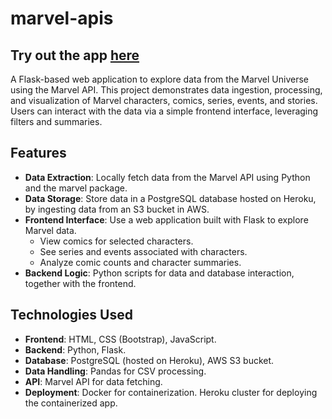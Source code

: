 # marvel-apis
## Try out the app [here](https://marvel-apis-d7832617b49a.herokuapp.com/)

A Flask-based web application to explore data from the Marvel Universe using the Marvel API. This project demonstrates data ingestion, processing, and visualization of Marvel characters, comics, series, events, and stories. Users can interact with the data via a simple frontend interface, leveraging filters and summaries.

## Features

- **Data Extraction**: Locally fetch data from the Marvel API using Python and the marvel package.
- **Data Storage**: Store data in a PostgreSQL database hosted on Heroku, by ingesting data from an S3 bucket in AWS.
- **Frontend Interface**: Use a web application built with Flask to explore Marvel data.
  - View comics for selected characters.
  - See series and events associated with characters.
  - Analyze comic counts and character summaries.
- **Backend Logic**: Python scripts for data and database interaction, together with the frontend.

## Technologies Used

- **Frontend**: HTML, CSS (Bootstrap), JavaScript.
- **Backend**: Python, Flask.
- **Database**: PostgreSQL (hosted on Heroku), AWS S3 bucket.
- **Data Handling**: Pandas for CSV processing.
- **API**: Marvel API for data fetching.
- **Deployment**: Docker for containerization. Heroku cluster for deploying the containerized app.
